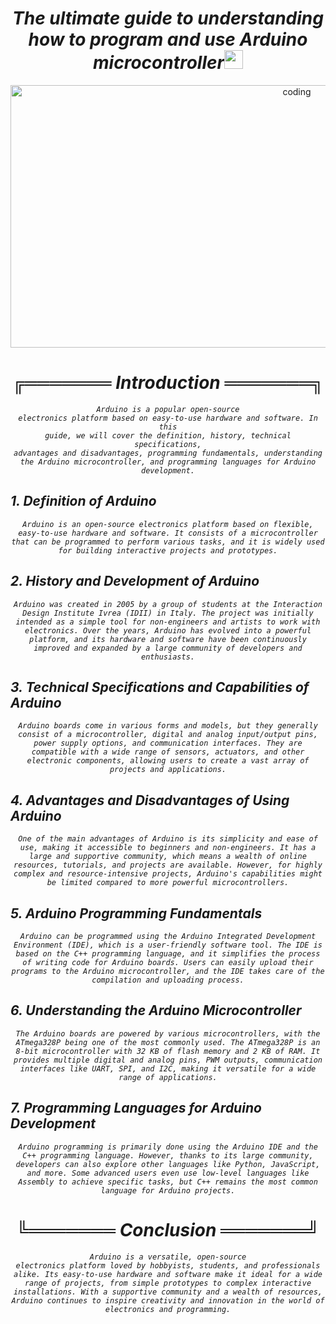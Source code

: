 <h1><div align="center"><i>The ultimate guide to understanding how to program and use Arduino microcontroller<img src="./PICS/hello.webp" width="30"></i></div></h1>

<div align="center">          
<img src="https://i.imgur.com/08w5tSY.jpg" alt="coding" width="900px" height="420px" /></div>

# <i><div align="center"><i>╔═══════<i color="#00979C"> Introduction <i color="#F9F9F9"> ═══════╗</i></div>
<em><div align="center"><code>Arduino is a popular open-source electronics platform based on easy-to-use hardware and software. In this guide, we will cover the definition, history, technical specifications, advantages and disadvantages, programming fundamentals, understanding the Arduino microcontroller, and programming languages for Arduino development.</code></em></div>


<h2 color="#00979C"> 1. Definition of Arduino</h2>
<em><div align="center"> <code>Arduino is an open-source electronics platform based on flexible, easy-to-use hardware and software. It consists of a microcontroller that can be programmed to perform various tasks, and it is widely used for building interactive projects and prototypes.</code></em></div>


<h2 color="#00979C"> 2. History and Development of Arduino</h2>
<em><div align="center"><code>Arduino was created in 2005 by a group of students at the Interaction Design Institute Ivrea (IDII) in Italy. The project was initially intended as a simple tool for non-engineers and artists to work with electronics. Over the years, Arduino has evolved into a powerful platform, and its hardware and software have been continuously improved and expanded by a large community of developers and enthusiasts.</code></em></div>


<h2 color="#00979C"> 3. Technical Specifications and Capabilities of Arduino</h2>
<em><div align="center"> <code>Arduino boards come in various forms and models, but they generally consist of a microcontroller, digital and analog input/output pins, power supply options, and communication interfaces. They are compatible with a wide range of sensors, actuators, and other electronic components, allowing users to create a vast array of projects and applications.</code></em></div>


<h2 color="#00979C"> 4. Advantages and Disadvantages of Using Arduino</h2>
<em><div align="center"><code>One of the main advantages of Arduino is its simplicity and ease of use, making it accessible to beginners and non-engineers. It has a large and supportive community, which means a wealth of online resources, tutorials, and projects are available. However, for highly complex and resource-intensive projects, Arduino's capabilities might be limited compared to more powerful microcontrollers.</code></em></div>


<h2 color="#00979C"> 5. Arduino Programming Fundamentals</h2>
<em><div align="center"><code>Arduino can be programmed using the Arduino Integrated Development Environment (IDE), which is a user-friendly software tool. The IDE is based on the C++ programming language, and it simplifies the process of writing code for Arduino boards. Users can easily upload their programs to the Arduino microcontroller, and the IDE takes care of the compilation and uploading process.</code></em></div>


<h2 color="#00979C"> 6. Understanding the Arduino Microcontroller</h2>
<em><div align="center"><code>The Arduino boards are powered by various microcontrollers, with the ATmega328P being one of the most commonly used. The ATmega328P is an 8-bit microcontroller with 32 KB of flash memory and 2 KB of RAM. It provides multiple digital and analog pins, PWM outputs, communication interfaces like UART, SPI, and I2C, making it versatile for a wide range of applications.</code></div></eme>


<h2 color="#00979C"> 7. Programming Languages for Arduino Development</h2>
<em><div align="center"><code>Arduino programming is primarily done using the Arduino IDE and the C++ programming language. However, thanks to its large community, developers can also explore other languages like Python, JavaScript, and more. Some advanced users even use low-level languages like Assembly to achieve specific tasks, but C++ remains the most common language for Arduino projects.</code></div></em>

# <i><div align="center"><i>╚═══════ <i color="#00979C"> Conclusion <i color="#F9F9F9">═══════╝</i></div></h2>
<em><div align="center"> <code>Arduino is a versatile, open-source electronics platform loved by hobbyists, students, and professionals alike. Its easy-to-use hardware and software make it ideal for a wide range of projects, from simple prototypes to complex interactive installations. With a supportive community and a wealth of resources, Arduino continues to inspire creativity and innovation in the world of electronics and programming.</code></div></em>
